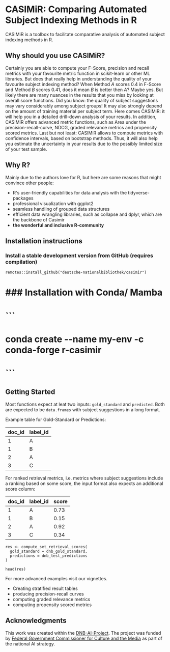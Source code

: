 # CASIMiR: Comparing Automated Subject Indexing Methods in R

CASIMiR is a toolbox to facilitate comparative analysis of automated subject
indexing methods in R. 

## Why should you use CASIMiR?

Certainly you are able to compute your F-Score, precision and recall metrics
with your favourite metric function in scikit-learn or other ML libraries. 
But does that really help in understanding the quality of your favourite
subject indexing method?
When Method $A$ scores 0.4 in F-Score and Method $B$ scores 0.41, does it mean $B$ 
is better then $A$?
Maybe yes. But likely there are many nuances in the results that you miss by 
looking at overall score functions. Did you know: the quality of subject
suggestions may vary considerably among subject groups! It may also strongly
depend on the amount of training material per subject term. 
Here comes CASIMiR: it will help you in a detailed drill-down analysis of your
results. In addition, CASIMiR offers advanced metric functions, such as 
Area under the precision-recall-curve, NDCG, graded relevance metrics and
propensity scored metrics. Last but not least: CASIMiR allows to compute 
metrics with confidence intervals, based on bootstrap methods. Thus, it 
will also help you estimate the uncertainty in your results due to the
possibly limited size of your test sample. 

## Why R?

Mainly due to the authors love for R, but here are some reasons that might
convince other people:

  * R's user-friendly capabilities for data analysis with the tidyverse-packages 
  * professional visualization with ggplot2
  * seamless handling of grouped data structures
  * efficient data wrangling libraries, such as collapse and dplyr, 
    which are the backbone of Casimir
  * **the wonderful and inclusive R-community**

## Installation instructions

### Install a stable development version from GitHub (requires compilation)

```
remotes::install_github("deutsche-nationalbibliothek/casimir")
```

# ### Installation with Conda/ Mamba
# 
# ```
# conda create --name my-env -c conda-forge r-casimir
# ```

## Getting Started

Most functions expect at leat two inputs: `gold_standard` and `predicted`.
Both are expected to be `data.frames` with subject suggestions in a long format.

Example table for Gold-Standard or Predictions:

| doc_id | label_id |
|--------|----------|
|   1    |   A      |
|   1    |   B      |
|   2    |   A      |
|   3    |   C      |

For ranked retrieval metrics, i.e. metrics where subject suggestions include a 
ranking based on some score, the input format also expects an additional score
column:

| doc_id | label_id | score |
|--------|----------|-------|
|   1    |   A      | 0.73  |
|   1    |   B      | 0.15  |
|   2    |   A      | 0.92  |
|   3    |   C      | 0.34  |

```
res <- compute_set_retrieval_scores(
  gold_standard = dnb_gold_standard,
  predictions = dnb_test_predictions
)

head(res)
```

For more advanced examples visit our vignettes.

  * Creating stratified result tables
  * producing precision-recall curves
  * computing graded relevance metrics 
  * computing propensity scored metrics

## Acknowledgments

This work was created within the [DNB-AI-Project](https://www.dnb.de/ki-projekt
). The project was funded by
[Federal Government Commissioner for Culture and the Media](https://kulturstaatsminister.de//)
as part of the national AI strategy. 
